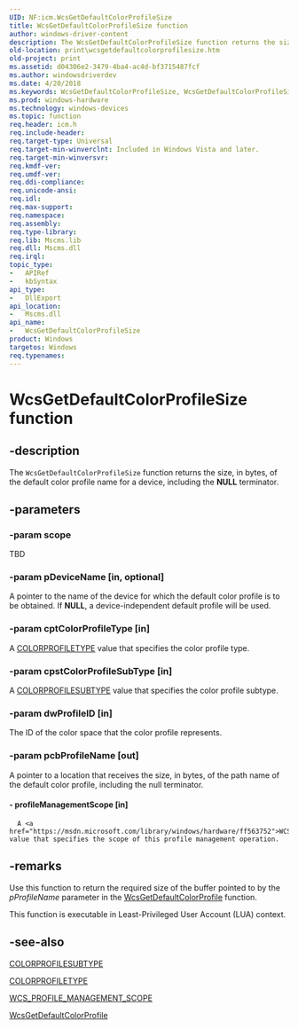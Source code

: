 ```yaml
---
UID: NF:icm.WcsGetDefaultColorProfileSize
title: WcsGetDefaultColorProfileSize function
author: windows-driver-content
description: The WcsGetDefaultColorProfileSize function returns the size, in bytes, of the default color profile name for a device, including the NULL terminator.
old-location: print\wcsgetdefaultcolorprofilesize.htm
old-project: print
ms.assetid: d04306e2-3479-4ba4-ac4d-bf3715487fcf
ms.author: windowsdriverdev
ms.date: 4/20/2018
ms.keywords: WcsGetDefaultColorProfileSize, WcsGetDefaultColorProfileSize function [Print Devices], colorfnc_8259a030-267a-4d53-93fe-73e63f0e5fd7.xml, icm/WcsGetDefaultColorProfileSize, print.wcsgetdefaultcolorprofilesize
ms.prod: windows-hardware
ms.technology: windows-devices
ms.topic: function
req.header: icm.h
req.include-header: 
req.target-type: Universal
req.target-min-winverclnt: Included in Windows Vista and later.
req.target-min-winversvr: 
req.kmdf-ver: 
req.umdf-ver: 
req.ddi-compliance: 
req.unicode-ansi: 
req.idl: 
req.max-support: 
req.namespace: 
req.assembly: 
req.type-library: 
req.lib: Mscms.lib
req.dll: Mscms.dll
req.irql: 
topic_type:
-	APIRef
-	kbSyntax
api_type:
-	DllExport
api_location:
-	Mscms.dll
api_name:
-	WcsGetDefaultColorProfileSize
product: Windows
targetos: Windows
req.typenames: 
---
```


# WcsGetDefaultColorProfileSize function


## -description


The <code>WcsGetDefaultColorProfileSize</code> function returns the size, in bytes, of the default color profile name for a device, including the <b>NULL</b> terminator.


## -parameters




### -param scope

TBD


### -param pDeviceName [in, optional]

A pointer to the name of the device for which the default color profile is to be obtained. If <b>NULL</b>, a device-independent default profile will be used.


### -param cptColorProfileType [in]

A <a href="https://msdn.microsoft.com/library/windows/hardware/ff546018">COLORPROFILETYPE</a> value that specifies the color profile type.


### -param cpstColorProfileSubType [in]

A <a href="https://msdn.microsoft.com/library/windows/hardware/ff546012">COLORPROFILESUBTYPE</a> value that specifies the color profile subtype.


### -param dwProfileID [in]

The ID of the color space that the color profile represents.


### -param pcbProfileName [out]

A pointer to a location that receives the size, in bytes, of the path name of the default color profile, including the null terminator.


#### - profileManagementScope [in]


      A <a href="https://msdn.microsoft.com/library/windows/hardware/ff563752">WCS_PROFILE_MANAGEMENT_SCOPE</a> value that specifies the scope of this profile management operation.


## -remarks



Use this function to return the required size of the buffer pointed to by the <i>pProfileName</i> parameter in the <a href="https://msdn.microsoft.com/library/windows/hardware/ff563726">WcsGetDefaultColorProfile</a> function.

This function is executable in Least-Privileged User Account (LUA) context.




## -see-also




<a href="https://msdn.microsoft.com/library/windows/hardware/ff546012">COLORPROFILESUBTYPE</a>



<a href="https://msdn.microsoft.com/library/windows/hardware/ff546018">COLORPROFILETYPE</a>



<a href="https://msdn.microsoft.com/library/windows/hardware/ff563752">WCS_PROFILE_MANAGEMENT_SCOPE</a>



<a href="https://msdn.microsoft.com/library/windows/hardware/ff563726">WcsGetDefaultColorProfile</a>
 

 

